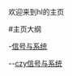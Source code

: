 欢迎来到hl的主页

#主页大纲

-[信号与系统](https://github.com/990676/990676)


--[czy信号与系统](https://github.com/C2y19/C2y19.github.io/tree/master)
